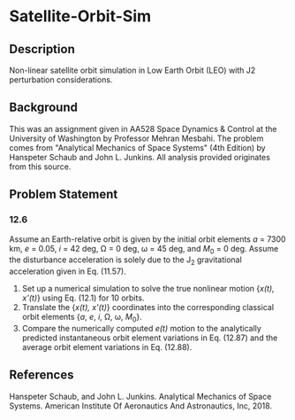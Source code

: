# Satellite-Orbit-Sim

## Description
Non-linear satellite orbit simulation in Low Earth Orbit (LEO) with J2 perturbation considerations.

## Background
This was an assignment given in AA528 Space Dynamics & Control at the University of Washington by Professor Mehran Mesbahi. The problem comes from "Analytical Mechanics of Space Systems" (4th Edition) by Hanspeter Schaub and John L. Junkins. All analysis provided originates from this source.

## Problem Statement
### 12.6
Assume an Earth-relative orbit is given by the initial orbit elements _a_ = 7300 km, _e_ = 0.05, _i_ = 42 deg, &Omega; = 0 deg, &omega; = 45 deg, and _M_<sub>0</sub> = 0 deg. Assume the disturbance acceleration is solely due to the J<sub>2</sub> gravitational acceleration given in Eq. (11.57).

1. Set up a numerical simulation to solve the true nonlinear motion {_x(t), x'(t)_} using Eq. (12.1) for 10 orbits.
2. Translate the {_x(t), x'(t)_} coordinates into the corresponding classical orbit elements {_a_, _e_, _i_, &Omega;, &omega;, _M_<sub>0</sub>}.
3. Compare the numerically computed _e(t)_ motion to the analytically predicted instantaneous orbit element variations in Eq. (12.87) and the average orbit element variations in Eq. (12.88).

## References
Hanspeter Schaub, and John L. Junkins. Analytical Mechanics of Space Systems. American Institute Of Aeronautics And Astronautics, Inc, 2018.
